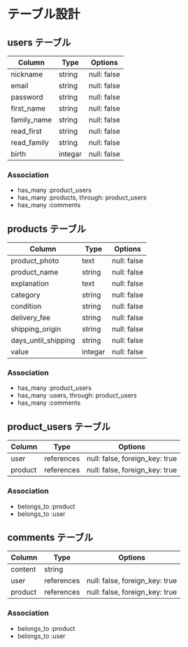 # テーブル設計

## users テーブル
| Column      | Type   | Options     |
| ----------- | ------ | ----------- |
| nickname    | string | null: false |
| email       | string | null: false |
| password    | string | null: false |
| first_name  | string | null: false |
| family_name | string | null: false |
| read_first  | string | null: false |
| read_family | string | null: false |
| birth       | integar| null: false |

### Association

- has_many :product_users
- has_many :products, through: product_users
- has_many :comments

## products テーブル
| Column              | Type    | Options     |
| ------------------- | ------- | ----------- |
| product_photo       | text    | null: false |
| product_name        | string  | null: false |
| explanation         | text    | null: false |
| category            | string  | null: false |
| condition           | string  | null: false |
| delivery_fee        | string  | null: false |
| shipping_origin     | string  | null: false |
| days_until_shipping | string  | null: false |
| value               | integar | null: false |

### Association

- has_many :product_users
- has_many :users, through: product_users
- has_many :comments

## product_users テーブル
| Column  | Type       | Options                        |
| ------- | ---------- | ------------------------------ |
| user    | references | null: false, foreign_key: true |
| product | references | null: false, foreign_key: true |

### Association

- belongs_to :product
- belongs_to :user

## comments テーブル
| Column  | Type       | Options                        |
| ------- | ---------- | ------------------------------ |
| content | string     |                                |
| user    | references | null: false, foreign_key: true |
| product | references | null: false, foreign_key: true |

### Association

- belongs_to :product
- belongs_to :user
